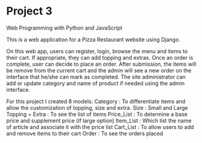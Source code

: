 # Project 3

Web Programming with Python and JavaScript

This is a web application for a Pizza Restaurant website using Django.

On this web app, users can register, login, browse the menu and items to their cart. 
If appropriate, they can add topping and extras.
Once an order is complete, user can decide to place an order. After submission, the items will be remove from the
current cart and the admin will see a new order on the interface that he/she can mark as completed.
The site administrator can add or update category and name of product if needed using the admin interface.

For this project I created 8 models:
Category : To differentiate items and allow the customization of topping, size and extra.
Size : Small and Large
Topping + Extra : To see the list of items
Price_List : To determine a base price and supplement price (if large option)
Item_List : Which list the name of article and associate it with the price list
Cart_List : To allow users to add and remove items to their cart
Order : To see the orders placed
